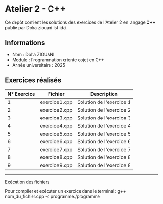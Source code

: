 # Atelier 2 - C++

Ce dépôt contient les solutions des exercices de l'Atelier 2 en langage **C++** publie par Doha ziouani lst idai.

## Informations
- Nom : Doha ZIOUANI
- Module : Programmation oriente objet en C++
- Année universitaire : 2025

## Exercices réalisés

| N° Exercice | Fichier          | Description |
|------------|------------------|-------------|
| 1          | exercice1.cpp     | Solution de l'exercice 1 |
| 2          | exercice2.cpp     | Solution de l'exercice 2 |
| 3          | exercice3.cpp     | Solution de l'exercice 3 |
| 4          | exercice4.cpp     | Solution de l'exercice 4 |
| 5          | exercice5.cpp     | Solution de l'exercice 5 |
| 6          | exercice6.cpp     | Solution de l'exercice 6 |
| 7          | exercice7.cpp     | Solution de l'exercice 7 |
| 8          | exercice8.cpp     | Solution de l'exercice 8 |
| 9          | exercice9.cpp     | Solution de l'exercice 9 |

---

 Exécution des fichiers

Pour compiler et exécuter un exercice dans le terminal :
g++ nom_du_fichier.cpp -o programme./programme
